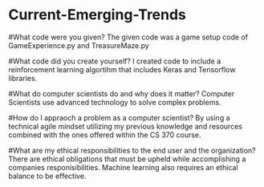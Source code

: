 # Current-Emerging-Trends

#What code were you given?
The given code was a game setup code of GameExperience.py and TreasureMaze.py

#What code did you create yourself?
I created code to include a reinforcement learning algortihm that includes Keras and Tensorflow libraries.

#What do computer scientists do and why does it matter?
Computer Scientists use advanced technology to solve complex problems.

#How do I appraoch a problem as a computer scientist?
By using a technical agile mindset utilizing my previous knowledge and resources combined with the ones offered within the CS 370 course.

#What are my ethical responsibilities to the end user and the organization?
There are ethical obligations that must be upheld while accomplishing a companies responisibilities. Machine learning also requires an ethical balance to be effective.
